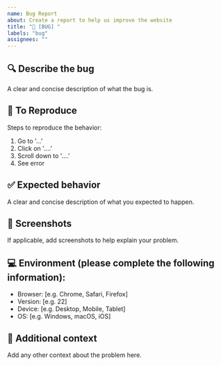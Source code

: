 ```yaml
---
name: Bug Report
about: Create a report to help us improve the website
title: "🐛 [BUG] "
labels: "bug"
assignees: ""
---
```


## 🔍 Describe the bug

A clear and concise description of what the bug is.

## 🔄 To Reproduce

Steps to reproduce the behavior:

1. Go to '...'
2. Click on '....'
3. Scroll down to '....'
4. See error

## ✅ Expected behavior

A clear and concise description of what you expected to happen.

## 📸 Screenshots

If applicable, add screenshots to help explain your problem.

## 💻 Environment (please complete the following information):

- Browser: [e.g. Chrome, Safari, Firefox]
- Version: [e.g. 22]
- Device: [e.g. Desktop, Mobile, Tablet]
- OS: [e.g. Windows, macOS, iOS]

## 📝 Additional context

Add any other context about the problem here.

